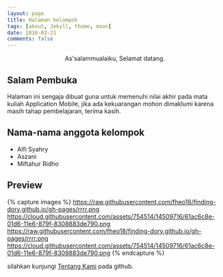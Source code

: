 ```yaml
---
layout: page
title: Halaman kelompok
tags: [about, Jekyll, theme, moon]
date: 2016-03-21
comments: false
---
```

    
<center> As'salammualaiku, Selamat datang.</center>

## Salam Pembuka
Halaman ini sengaja dibuat guna untuk memenuhi nilai akhir pada mata kuliah Application Mobile, jika ada kekuarangan mohon dimaklumi karena masih tahap pembelajaran, terima kasih.

## Nama-nama anggota kelompok
* Alfi Syahry
* Aszani
* Miftahur Ridho

## Preview

{% capture images %}
    https://raw.githubusercontent.com/fheo18/finding-dory.github.io/gh-pages/rrrr.png
    https://cloud.githubusercontent.com/assets/754514/14509716/61ac6c8e-01d6-11e6-879f-8308883de790.png
    https://raw.githubusercontent.com/fheo18/finding-dory.github.io/gh-pages/rrrr.png
    https://cloud.githubusercontent.com/assets/754514/14509716/61ac6c8e-01d6-11e6-879f-8308883de790.png
{% endcapture %}


silahkan kunjungi [Tentang Kami](https://fheo18.github.io/finding-dory.github.io/about/) pada github.

